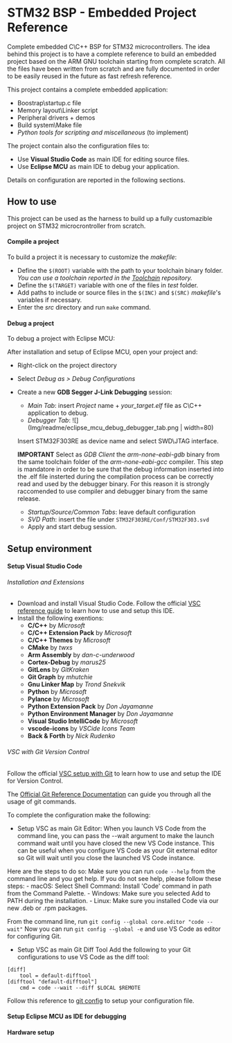 # STM32 BSP - Embedded Project Reference
Complete embedded C\C++ BSP for STM32 microcontrollers.
The idea behind this project is to have a complete reference to build an embedded project based on the ARM GNU toolchain starting from complete scratch. All the files have been written from scratch and are fully documented in order to be easily reused in the future as fast refresh reference.

This project contains a complete embedded application: 

- Boostrap\startup.c file
- Memory layout\Linker script
- Peripheral drivers + demos
- Build system\Make file
- *Python tools for scripting and miscellaneous* (to implement)

The project contain also the configuration files to:
- Use **Visual Studio Code** as main IDE for editing source files.
- Use **Eclipse MCU** as main IDE to debug your application.

Details on configuration are reported in the following sections.

## How to use
This project can be used as the harness to build up a fully customazible project on STM32 microcrontroller from scratch.
#### Compile a project
To build a project it is necessary to customize the *makefile*:
* Define the `$(ROOT)` variable with the path to your toolchain binary folder. 
*You can use a toolchain reported in the [Toolchain](https://github.com/lzzzam/Toolchain) repository.* 
* Define the `$(TARGET)` variable with one of the files in *test* folder.
* Add paths to include or source files in the `$(INC)` and `$(SRC)` *makefile*'s variables if necessary.
* Enter the *src* directory and run `make` command.

#### Debug a project
To debug a project with Eclipse MCU:

After installation and setup of Eclipse MCU, open your project and:
* Right-click on the project directory
* Select *Debug as > Debug Configurations*
* Create a new **GDB Segger J-Link Debugging** session:
  - *Main Tab*: insert *Project* name + *your_target.elf* file as C\C++ application to debug.
  - *Debugger Tab*: ![](Img/readme/eclipse_mcu_debug_debugger_tab.png | width=80)
  
  Insert STM32F303RE as device name and select SWD\JTAG interface.

  **IMPORTANT**
  Select as *GDB Client* the *arm-none-eabi-gdb* binary from the same toolchain folder of the *arm-none-eabi-gcc* compiler.
  This step is mandatore in order to be sure that the debug information inserted into the .elf file insterted during the compilation process can be correctly read and used by the debugger binary. For this reason it is strongly raccomended to use compiler and debugger binary from the same release.

  - *Startup/Source/Common Tabs*: leave default configuration
  - *SVD Path*: insert the file under `STM32F303RE/Conf/STM32F303.svd`
  - Apply and start debug session.

## Setup environment
#### Setup Visual Studio Code 

###### Installation and Extensions
* Download and install Visual Studio Code.
Follow the official [VSC reference guide](https://code.visualstudio.com/docs/editor/codebasics) to learn how to use and setup this IDE.
* Install the following exentions: 
    - **C/C++** by *Microsoft*
    - **C/C++ Extension Pack** by *Microsoft*
    - **C/C++ Themes** by *Microsoft*
    - **CMake** by *twxs*
    - **Arm Assembly** by *dan-c-underwood*
    - **Cortex-Debug** by *marus25*
    - **GitLens** by *GitKraken*
    - **Git Graph** by *mhutchie*
    - **Gnu Linker Map** by *Trond Snekvik*
    - **Python** by *Microsoft*
    - **Pylance** by *Microsoft*
    - **Python Extension Pack** by *Don Jayamanne*
    - **Python Environment Manager** by *Don Jayamanne*
    - **Visual Studio IntelliCode** by *Microsoft*
    - **vscode-icons** by *VSCide Icons Team*
    - **Back & Forth** by *Nick Rudenko*

###### VSC with Git Version Control
Follow the official [VSC setup with Git](https://code.visualstudio.com/docs/editor/versioncontrol) to learn how to use and setup the IDE for Version Control.

The [Official Git Reference Documentation](https://git-scm.com/doc) can guide you through all the usage of git commands.

To complete the configuration make the following:

* Setup VSC as main Git Editor: 
When you launch VS Code from the command line, you can pass the --wait argument to make the launch command wait until you have closed the new VS Code instance. This can be useful when you configure VS Code as your Git external editor so Git will wait until you close the launched VS Code instance.

Here are the steps to do so:
Make sure you can run `code --help` from the command line and you get help.
If you do not see help, please follow these steps:
    - macOS: Select Shell Command: Install 'Code' command in path from the Command Palette.
    - Windows: Make sure you selected Add to PATH during the installation.
    - Linux: Make sure you installed Code via our new .deb or .rpm packages.

From the command line, run `git config --global core.editor "code --wait"`
Now you can run `git config --global -e` and use VS Code as editor for configuring Git.

* Setup VSC as main Git Diff Tool
Add the following to your Git configurations to use VS Code as the diff tool:
```
[diff]
    tool = default-difftool
[difftool "default-difftool"]
    cmd = code --wait --diff $LOCAL $REMOTE
```
Follow this reference to [git config](https://git-scm.com/docs/git-config) to setup your configuration file.

#### Setup Eclipse MCU as IDE for debugging
#### Hardware setup

